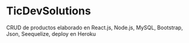 # TicDevSolutions
CRUD de productos elaborado en React.js, Node.js, MySQL, Bootstrap, Json, Seequelize, deploy en Heroku
